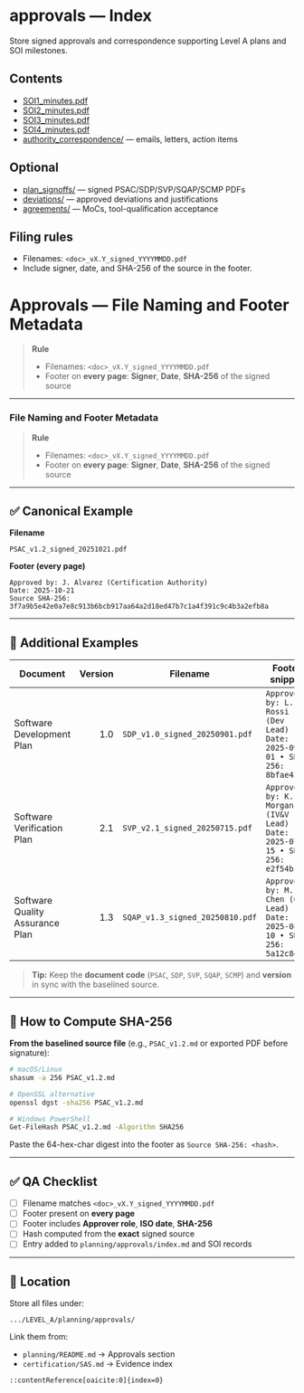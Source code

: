 # approvals — Index

Store signed approvals and correspondence supporting Level A plans and SOI milestones.

## Contents
- [SOI1_minutes.pdf](./SOI1_minutes.pdf)
- [SOI2_minutes.pdf](./SOI2_minutes.pdf)
- [SOI3_minutes.pdf](./SOI3_minutes.pdf)
- [SOI4_minutes.pdf](./SOI4_minutes.pdf)
- [authority_correspondence/](./authority_correspondence/) — emails, letters, action items

## Optional
- [plan_signoffs/](./plan_signoffs/) — signed PSAC/SDP/SVP/SQAP/SCMP PDFs
- [deviations/](./deviations/) — approved deviations and justifications
- [agreements/](./agreements/) — MoCs, tool-qualification acceptance

## Filing rules
- Filenames: `<doc>_vX.Y_signed_YYYYMMDD.pdf`
- Include signer, date, and SHA-256 of the source in the footer.

# Approvals — File Naming and Footer Metadata

> **Rule**
> - Filenames: `<doc>_vX.Y_signed_YYYYMMDD.pdf`  
> - Footer on **every page**: **Signer**, **Date**, **SHA-256** of the signed source

---

### File Naming and Footer Metadata

> **Rule**
> - Filenames: `<doc>_vX.Y_signed_YYYYMMDD.pdf`  
> - Footer on **every page**: **Signer**, **Date**, **SHA-256** of the signed source

---

## ✅ Canonical Example

**Filename**
```text
PSAC_v1.2_signed_20251021.pdf
````

**Footer (every page)**

```text
Approved by: J. Alvarez (Certification Authority)
Date: 2025-10-21
Source SHA-256: 3f7a9b5e42e0a7e8c913b6bcb917aa64a2d18ed47b7c1a4f391c9c4b3a2efb8a
```

---

## 🧩 Additional Examples

| Document                        | Version | Filename                        | Footer snippet                                                               |
| ------------------------------- | ------: | ------------------------------- | ---------------------------------------------------------------------------- |
| Software Development Plan       |     1.0 | `SDP_v1.0_signed_20250901.pdf`  | `Approved by: L. Rossi (Dev Lead) • Date: 2025-09-01 • SHA-256: 8bfae43d…`   |
| Software Verification Plan      |     2.1 | `SVP_v2.1_signed_20250715.pdf`  | `Approved by: K. Morgan (IV&V Lead) • Date: 2025-07-15 • SHA-256: e2f54b19…` |
| Software Quality Assurance Plan |     1.3 | `SQAP_v1.3_signed_20250810.pdf` | `Approved by: M. Chen (QA Lead) • Date: 2025-08-10 • SHA-256: 5a12c8e0…`     |

> **Tip:** Keep the **document code** (`PSAC`, `SDP`, `SVP`, `SQAP`, `SCMP`) and **version** in sync with the baselined source.

---

## 🔐 How to Compute SHA-256

**From the baselined source file** (e.g., `PSAC_v1.2.md` or exported PDF before signature):

```bash
# macOS/Linux
shasum -a 256 PSAC_v1.2.md

# OpenSSL alternative
openssl dgst -sha256 PSAC_v1.2.md

# Windows PowerShell
Get-FileHash PSAC_v1.2.md -Algorithm SHA256
```

Paste the 64-hex-char digest into the footer as `Source SHA-256: <hash>`.

---

## ✅ QA Checklist

* [ ] Filename matches `<doc>_vX.Y_signed_YYYYMMDD.pdf`
* [ ] Footer present on **every page**
* [ ] Footer includes **Approver role**, **ISO date**, **SHA-256**
* [ ] Hash computed from the **exact** signed source
* [ ] Entry added to `planning/approvals/index.md` and SOI records

---

## 📁 Location

Store all files under:

```
.../LEVEL_A/planning/approvals/
```

Link them from:

* `planning/README.md` → Approvals section
* `certification/SAS.md` → Evidence index

```
::contentReference[oaicite:0]{index=0}
```

